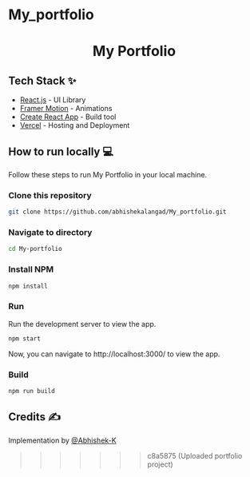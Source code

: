 # My_portfolio

<div align="center">
	<h1> My Portfolio </h1>
</div>

<!-- ## Snapshot 📸
![Portfolio Landing Page](https://user-images.githubusercontent.com/60526129/220429098-094368a0-c117-4036-a113-a625cf563c3c.png) -->


## Tech Stack ✨

- [React.js](https://reactjs.org/) - UI Library
- [Framer Motion](https://www.framer.com/motion/) - Animations
- [Create React App](https://create-react-app.dev/) - Build tool
- [Vercel](https://vercel.com/) - Hosting and Deployment
<!-- - [Netlify](https://www.netlify.com/) - Hosting and Deployment -->

## How to run locally 💻

Follow these steps to run My Portfolio in your local machine.

### Clone this repository

```bash
git clone https://github.com/abhishekalangad/My_portfolio.git
```

### Navigate to directory

```bash
cd My-portfolio
```

### Install NPM

```bash
npm install
```

### Run

Run the development server to view the app.

```bash
npm start
```

Now, you can navigate to http://localhost:3000/ to view the app.

### Build

```bash
npm run build
```

## Credits ✍

Implementation by [@Abhishek-K](https://github.com/abhishekalangad)
>>>>>>> c8a5875 (Uploaded portfolio project)
